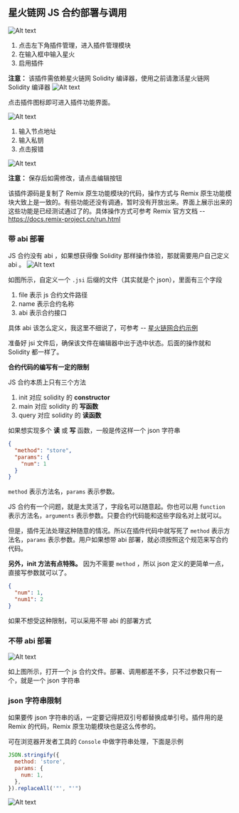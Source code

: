 ## 星火链网 JS 合约部署与调用

![Alt text](../../imgs/active-udapp-js.png)

1. 点击左下角插件管理，进入插件管理模块
2. 在输入框中输入星火
3. 启用插件

**注意：** 该插件需依赖星火链网 Solidity 编译器，使用之前请激活星火链网 Solidity 编译器
![Alt text](../../imgs/icon-udapp-js.png)

点击插件图标即可进入插件功能界面。

![Alt text](../../imgs/network-save.png)

1. 输入节点地址
2. 输入私钥
3. 点击报错

![Alt text](../../imgs/network-edit.png)

**注意：** 保存后如需修改，请点击编辑按钮

该插件源码是复制了 Remix 原生功能模块的代码，操作方式与 Remix 原生功能模块大致上是一致的。有些功能还没有调通，暂时没有开放出来。界面上展示出来的这些功能是已经测试通过了的。具体操作方式可参考 Remix 官方文档 -- https://docs.remix-project.cn/run.html

### 带 abi 部署

JS 合约没有 abi ，如果想获得像 Solidity 那样操作体验，那就需要用户自己定义 abi 。
![Alt text](../../imgs/deploy-with-abi.png)

如图所示，自定义一个 `.jsi` 后缀的文件（其实就是个 json），里面有三个字段

1. file 表示 js 合约文件路径
2. name 表示合约名称
3. abi 表示合约接口

具体 abi 该怎么定义，我这里不细说了，可参考 -- [星火链网合约示例](https://github.com/drafish/bif-contracts)

准备好 jsi 文件后，确保该文件在编辑器中出于选中状态。后面的操作就和 Solidity 都一样了。

**合约代码的编写有一定的限制**

JS 合约本质上只有三个方法

1. init 对应 solidity 的 **constructor**
2. main 对应 solidity 的 **写函数**
3. query 对应 solidity 的 **读函数**

如果想实现多个 **读** 或 **写** 函数，一般是传这样一个 json 字符串

```json
{
  "method": "store",
  "params": {
    "num": 1
  }
}
```

`method` 表示方法名，`params` 表示参数。

JS 合约有一个问题，就是太灵活了，字段名可以随意起。你也可以用 `function` 表示方法名，`arguments` 表示参数。只要合约代码能和这些字段名对上就可以。

但是，插件无法处理这种随意的情况。所以在插件代码中就写死了 `method` 表示方法名，`params` 表示参数。用户如果想带 abi 部署，就必须按照这个规范来写合约代码。

**另外，init 方法有点特殊。** 因为不需要 `method` ，所以 json 定义的更简单一点，直接写参数就可以了。

```json
{
  "num": 1,
  "num1": 2
}
```

如果不想受这种限制，可以采用不带 abi 的部署方式

### 不带 abi 部署

![Alt text](../../imgs/deploy-without-abi.png)

如上图所示，打开一个 js 合约文件。部署、调用都差不多，只不过参数只有一个，就是一个 json 字符串

### json 字符串限制

如果要传 json 字符串的话，一定要记得把双引号都替换成单引号。插件用的是 Remix 的代码，Remix 原生功能模块也是这么传参的。

可在浏览器开发者工具的 `Console` 中做字符串处理，下面是示例

```js
JSON.stringify({
  method: 'store',
  params: {
    num: 1,
  },
}).replaceAll('"', "'")
```

![Alt text](../../imgs/json-replace.png)
